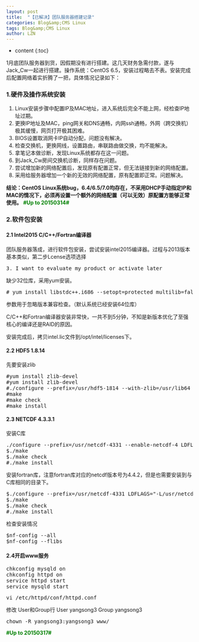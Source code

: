 ```yaml
---
layout: post
title:  "【已解决】团队服务器搭建记录" 
categories: Blog&amp;CMS Linux
tags: Blog&amp;CMS Linux
author: LZN
---
```


* content
{:toc}

1月底团队服务器到货，因假期没有进行搭建。这几天财务急需付款，遂与Jack_Cw一起进行搭建。操作系统：CentOS 6.5，安装过程略去不表。安装完成后配置网络着实折腾了一把，具体情况记录如下：
<h3>1.硬件及操作系统安装</h3>
<ol>
	<li>Linux安装步骤中配置IP及MAC地址，进入系统后完全不能上网，经检查IP地址过期。</li>
	<li>更换IP地址及MAC，ping网关和DNS通畅，内网ssh通畅，外网（跨交换机）极其缓慢，网页打开极其困难。</li>
	<li>BIOS设置取消网卡IP自动分配，问题没有解决。</li>
	<li>检查交换机，更换网线，设置路由，串联路由做交换，均不能解决。</li>
	<li>拿笔记本做诊断，发现Linux系统都存在这一问题。</li>
	<li>到Jack_Cw房间交换机诊断，同样存在问题。</li>
	<li>尝试增加新的网络配置后，发现原有配置正常，但无法链接到新的网络配置。</li>
	<li>采用给服务器增加一个新的无效的网络配置，原有配置即正常。问题解决。</li>
</ol>
<strong>结论：CentOS Linux系统bug，6.4/6.5/7.0均存在，不采用DHCP手动指定IP和MAC的情况下，必须再设置一个额外的网络配置（可以无效）原配置方能够正常使用。</strong>
<span style="color: #008000;"><strong>#Up to 20150314#</strong></span>
<h3>2.软件包安装</h3>
<h4>2.1 Intel2015 C/C++/Fortran编译器</h4>
团队服务器落成，进行软件包安装，尝试安装intel2015编译器。过程与2013版本基本类似，第二步Lcense选项选择
<pre>3. I want to evaluate my product or activate later</pre>
缺少32位库，采用yum安装。
<pre># yum install libstdc++.i686 --setopt=protected_multilib=false</pre>
参数用于忽略版本兼容检查。（默认系统已经安装64位库）

C/C++和Fortran编译器安装非常快，一共不到5分钟，不知是新版本优化了至强核心的编译还是RAID的原因。

安装完成后，拷贝intel.lic文件到/opt/intel/licenses下。
<h4>2.2 HDF5 1.8.14</h4>
先要安装zlib
<pre>#yum install zlib-devel
#yum install zlib-devel
#./configure --prefix=/usr/hdf5-1814 --with-zlib=/usr/lib64
#make
#make check
#make install</pre>
<h4>2.3 NETCDF 4.3.3.1</h4>
安装C库
<pre>./configure --prefix=/usr/netcdf-4331 --enable-netcdf-4 LDFLAGS="-L/usr/hdf5-1814/lib -L/usr/lib64" CPPFLAGS="-I/usr/hdf5-1814/include -I/usr/include" CC=icc
$./make
$./make check
#./make install
</pre>
安装fortran库，注意fortran库对应的netcdf版本号为4.4.2，但是也需要安装到与C库相同的目录下。
<pre>$./configure --prefix=/usr/netcdf-4331 LDFLAGS="-L/usr/netcdf-4331/lib" CPPFLAGS="-I/usr/netcdf-4331/include" FC=ifort
$./make
$./make check
#./make install</pre>
检查安装情况
<pre>$nf-config --all
$nf-config --flibs</pre>
<h4>2.4开启www服务</h4>
<pre>chkconfig mysqld on
chkconfig httpd on
service httpd start
service mysqld start
</pre>
<pre>vi /etc/httpd/conf/httpd.conf
</pre>
修改 User和Group行
User yangsong3
Group yangsong3
<pre>chown -R yangsong3:yangsong3 www/
</pre>
<span style="color: #008000;"><strong>#Up to 20150317#</strong></span>